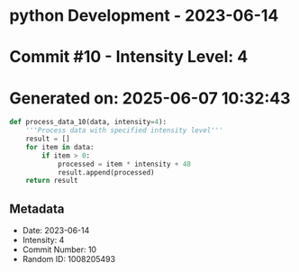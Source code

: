 ﻿# python Development - 2023-06-14
# Commit #10 - Intensity Level: 4
# Generated on: 2025-06-07 10:32:43
```python
def process_data_10(data, intensity=4):
    '''Process data with specified intensity level'''
    result = []
    for item in data:
        if item > 0:
            processed = item * intensity + 48
            result.append(processed)
    return result
```
## Metadata
- Date: 2023-06-14
- Intensity: 4
- Commit Number: 10
- Random ID: 1008205493
